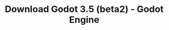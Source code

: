 ---
# Generated by /tools/generators/src/download_archive_generator !!! do not edit by hand !!!
title: 'Download Godot 3.5 (beta2) - Godot Engine'
type: 'download/archive'
name: '3.5'
flavor: 'beta2'
release_date: '2022-03-15T03:00:00-00:00'
release_notes: 'article/dev-snapshot-godot-3-5-beta-2/'
primaryPlatforms:
  - 'android.apk'
  - 'linux.64'
  - 'macos.universal'
  - 'windows.64'
  - 'linux_server.headless.64'
  - 'web'
  - 'templates'
links:
  android.apk:
    name: 'android.apk'
    title: 'Android'
    caption: 'Universal APK (ARM64 + ARMv7 + x86_64 + x86)'
    tags:
      - 'APK download'
      - 'ARM64/v7'
      - 'x86 (64 & 32 bit)'
    hosts:
      github_builds:
        regular: 'https://github.com/godotengine/godot-builds/releases/download/3.5-beta2/Godot_v3.5-beta2_android_editor.apk'
        mono: '#'
      github:
        regular: 'https://github.com/godotengine/godot/releases/download/3.5-beta2/Godot_v3.5-beta2_android_editor.apk'
        mono: '#'
  linux.64:
    name: 'linux.64'
    title: 'Linux'
    caption: 'Standard (x86_64)'
    tags:
      - '64 bit'
    hosts:
      github_builds:
        regular: 'https://github.com/godotengine/godot-builds/releases/download/3.5-beta2/Godot_v3.5-beta2_x11.64.zip'
        mono: 'https://github.com/godotengine/godot-builds/releases/download/3.5-beta2/Godot_v3.5-beta2_mono_x11_64.zip'
      github:
        regular: 'https://github.com/godotengine/godot/releases/download/3.5-beta2/Godot_v3.5-beta2_x11.64.zip'
        mono: 'https://github.com/godotengine/godot/releases/download/3.5-beta2/Godot_v3.5-beta2_mono_x11_64.zip'
  macos.universal:
    name: 'macos.universal'
    title: 'macOS'
    caption: 'Universal (x86_64 + Apple Silicon)'
    tags:
      - 'Intel/Apple Silicon'
      - '64 bit'
    hosts:
      github_builds:
        regular: 'https://github.com/godotengine/godot-builds/releases/download/3.5-beta2/Godot_v3.5-beta2_osx.universal.zip'
        mono: 'https://github.com/godotengine/godot-builds/releases/download/3.5-beta2/Godot_v3.5-beta2_mono_osx.universal.zip'
      github:
        regular: 'https://github.com/godotengine/godot/releases/download/3.5-beta2/Godot_v3.5-beta2_osx.universal.zip'
        mono: 'https://github.com/godotengine/godot/releases/download/3.5-beta2/Godot_v3.5-beta2_mono_osx.universal.zip'
  windows.64:
    name: 'windows.64'
    title: 'Windows'
    caption: 'Standard (x86_64)'
    tags:
      - '64 bit'
    hosts:
      github_builds:
        regular: 'https://github.com/godotengine/godot-builds/releases/download/3.5-beta2/Godot_v3.5-beta2_win64.exe.zip'
        mono: 'https://github.com/godotengine/godot-builds/releases/download/3.5-beta2/Godot_v3.5-beta2_mono_win64.zip'
      github:
        regular: 'https://github.com/godotengine/godot/releases/download/3.5-beta2/Godot_v3.5-beta2_win64.exe.zip'
        mono: 'https://github.com/godotengine/godot/releases/download/3.5-beta2/Godot_v3.5-beta2_mono_win64.zip'
  linux_server.headless.64:
    name: 'linux_server.headless.64'
    title: 'Linux Server'
    caption: 'Headless (x86_64)'
    tags:
      - '64 bit'
      - 'Headless'
    hosts:
      github_builds:
        regular: 'https://github.com/godotengine/godot-builds/releases/download/3.5-beta2/Godot_v3.5-beta2_linux_headless.64.zip'
        mono: 'https://github.com/godotengine/godot-builds/releases/download/3.5-beta2/Godot_v3.5-beta2_mono_linux_headless_64.zip'
      github:
        regular: 'https://github.com/godotengine/godot/releases/download/3.5-beta2/Godot_v3.5-beta2_linux_headless.64.zip'
        mono: 'https://github.com/godotengine/godot/releases/download/3.5-beta2/Godot_v3.5-beta2_mono_linux_headless_64.zip'
  web:
    name: 'web'
    title: 'Web editor'
    caption: ''
    tags:
      - 'Self-hosted'
      - 'Cross-platform'
    hosts:
      github_builds:
        regular: 'https://github.com/godotengine/godot-builds/releases/download/3.5-beta2/Godot_v3.5-beta2_web_editor.zip'
        mono: '#'
      github:
        regular: 'https://github.com/godotengine/godot/releases/download/3.5-beta2/Godot_v3.5-beta2_web_editor.zip'
        mono: '#'
  linux.32:
    name: 'linux.32'
    title: 'Linux'
    caption: 'Standard (x86)'
    tags:
      - '32 bit'
    hosts:
      github_builds:
        regular: 'https://github.com/godotengine/godot-builds/releases/download/3.5-beta2/Godot_v3.5-beta2_x11.32.zip'
        mono: 'https://github.com/godotengine/godot-builds/releases/download/3.5-beta2/Godot_v3.5-beta2_mono_x11_32.zip'
      github:
        regular: 'https://github.com/godotengine/godot/releases/download/3.5-beta2/Godot_v3.5-beta2_x11.32.zip'
        mono: 'https://github.com/godotengine/godot/releases/download/3.5-beta2/Godot_v3.5-beta2_mono_x11_32.zip'
  windows.32:
    name: 'windows.32'
    title: 'Windows'
    caption: 'Standard (x86)'
    tags:
      - '32 bit'
    hosts:
      github_builds:
        regular: 'https://github.com/godotengine/godot-builds/releases/download/3.5-beta2/Godot_v3.5-beta2_win32.exe.zip'
        mono: 'https://github.com/godotengine/godot-builds/releases/download/3.5-beta2/Godot_v3.5-beta2_mono_win32.zip'
      github:
        regular: 'https://github.com/godotengine/godot/releases/download/3.5-beta2/Godot_v3.5-beta2_win32.exe.zip'
        mono: 'https://github.com/godotengine/godot/releases/download/3.5-beta2/Godot_v3.5-beta2_mono_win32.zip'
  linux_server.64:
    name: 'linux_server.64'
    title: 'Linux Server'
    caption: 'Standard (x86_64)'
    tags:
      - '64 bit'
    hosts:
      github_builds:
        regular: 'https://github.com/godotengine/godot-builds/releases/download/3.5-beta2/Godot_v3.5-beta2_linux_server.64.zip'
        mono: 'https://github.com/godotengine/godot-builds/releases/download/3.5-beta2/Godot_v3.5-beta2_mono_linux_server_64.zip'
      github:
        regular: 'https://github.com/godotengine/godot/releases/download/3.5-beta2/Godot_v3.5-beta2_linux_server.64.zip'
        mono: 'https://github.com/godotengine/godot/releases/download/3.5-beta2/Godot_v3.5-beta2_mono_linux_server_64.zip'
  aar_library:
    name: 'aar_library'
    title: 'AAR library'
    caption: ''
    tags:
      - 'Android plugins'
      - 'Java'
      - 'Kotlin'
    hosts:
      github_builds:
        regular: 'https://github.com/godotengine/godot-builds/releases/download/3.5-beta2/godot-lib.3.5.beta2.release.aar'
        mono: 'https://github.com/godotengine/godot-builds/releases/download/3.5-beta2/godot-lib.3.5.beta2.mono.release.aar'
      github:
        regular: 'https://github.com/godotengine/godot/releases/download/3.5-beta2/godot-lib.3.5.beta2.release.aar'
        mono: 'https://github.com/godotengine/godot/releases/download/3.5-beta2/godot-lib.3.5.beta2.mono.release.aar'
  templates:
    name: 'templates'
    title: 'Export templates'
    caption: ''
    tags:
      - 'Used to export your games to all supported platforms'
    hosts:
      github_builds:
        regular: 'https://github.com/godotengine/godot-builds/releases/download/3.5-beta2/Godot_v3.5-beta2_export_templates.tpz'
        mono: 'https://github.com/godotengine/godot-builds/releases/download/3.5-beta2/Godot_v3.5-beta2_mono_export_templates.tpz'
      github:
        regular: 'https://github.com/godotengine/godot/releases/download/3.5-beta2/Godot_v3.5-beta2_export_templates.tpz'
        mono: 'https://github.com/godotengine/godot/releases/download/3.5-beta2/Godot_v3.5-beta2_mono_export_templates.tpz'
---